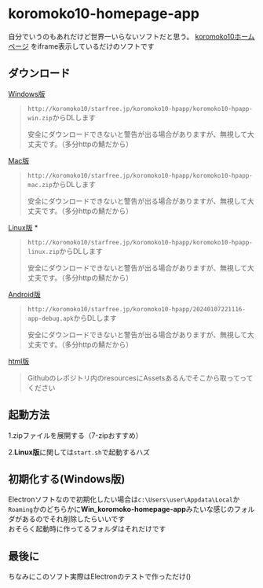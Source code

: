 # koromoko10-homepage-app
自分でいうのもあれだけど世界一いらないソフトだと思う。
[koromoko10ホームページ](https://koromoko10-homepage.jimdofree.com/)
をiframe表示しているだけのソフトです

## ダウンロード
[Windows版](http://koromoko10.starfree.jp/koromoko10-hpapp/koromoko10-hpapp-win.zip) 
> `http://koromoko10/starfree.jp/koromoko10-hpapp/koromoko10-hpapp-win.zip`からDLします
> 
>安全にダウンロードできないと警告が出る場合がありますが、無視して大丈夫です。（多分httpの鯖だから）

[Mac版](http://koromoko10.starfree.jp/koromoko10-hpapp/koromoko10-hpapp-mac.zip) 
> `http://koromoko10/starfree.jp/koromoko10-hpapp/koromoko10-hpapp-mac.zip`からDLします
> 
>安全にダウンロードできないと警告が出る場合がありますが、無視して大丈夫です。（多分httpの鯖だから）

[Linux版](http://koromoko10.starfree.jp/koromoko10-hpapp/koromoko10-hpapp-linux.zip) *
> `http://koromoko10/starfree.jp/koromoko10-hpapp/koromoko10-hpapp-linux.zip`からDLします
> 
>安全にダウンロードできないと警告が出る場合がありますが、無視して大丈夫です。（多分httpの鯖だから）

[Android版](http://koromoko10.starfree.jp/koromoko10-hpapp/20240107221116-app-debug.apk) 
> `http://koromoko10/starfree.jp/koromoko10-hpapp/20240107221116-app-debug.apk`からDLします
> 
>安全にダウンロードできないと警告が出る場合がありますが、無視して大丈夫です。（多分httpの鯖だから）

[html版](Win_koromoko-homepage-app/resources/app)<br>
>Githubのレポジトリ内のresourcesにAssetsあるんでそこから取ってってください

## 起動方法
1.zipファイルを展開する（7-zipおすすめ）

2.**Linux版**に関しては`start.sh`で起動するハズ

## 初期化する(Windows版)
Electronソフトなので初期化したい場合は`c:\Users\user\Appdata\Local`か`Roaming`かのどちらかに**Win_koromoko-homepage-app**みたいな感じのフォルダがあるのでそれ削除したらいいです<br>
おそらく起動時に作ってるフォルダはそれだけです

## 最後に
ちなみにこのソフト実際はElectronのテストで作っただけ()
